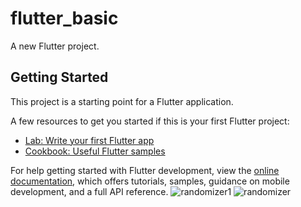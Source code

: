 # flutter_basic

A new Flutter project.

## Getting Started

This project is a starting point for a Flutter application.

A few resources to get you started if this is your first Flutter project:

- [Lab: Write your first Flutter app](https://docs.flutter.dev/get-started/codelab)
- [Cookbook: Useful Flutter samples](https://docs.flutter.dev/cookbook)

For help getting started with Flutter development, view the
[online documentation](https://docs.flutter.dev/), which offers tutorials,
samples, guidance on mobile development, and a full API reference.
![randomizer1](https://user-images.githubusercontent.com/31089822/201177462-625ffb45-0c74-4513-87c5-e32e68d044e4.png)
![randomizer](https://user-images.githubusercontent.com/31089822/201177542-897433e3-114a-42c5-89d7-62aca1ff5c04.png)
